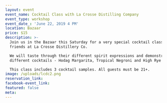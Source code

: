 ```yaml
---
layout: event
event_name: Cocktail Class with La Crosse Distilling Company
event_type: workshop
event_date_: 'June 22, 2019 4 PM'
location: Bazaar
price: $15
description: >-
  Join us in the Bazaar this Saturday for a very special cocktail class with our
  friends at La Crosse Distillery Co.

  We will taste through their different spirit expressions and demonstrate 3
  different cocktails - Hodag Margarita, Tropical Negroni and High Rye Highball.

  This class includes 3 cocktail samples. All guests must be 21+.
image: /uploads/lcdc2.png
reservation_link:
facebook-event_link:
featured: false
meta:
---
```


